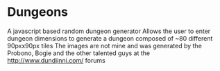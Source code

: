 Dungeons
=========

A javascript based random dungeon generator
Allows the user to enter dungeon dimensions to generate a dungeon composed of ~80 different 90pxx90px tiles
The images are not mine and was generated by the Probono, Bogie and the other talented guys at the http://www.dundjinni.com/ forums
